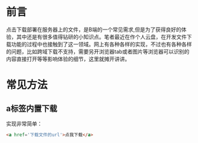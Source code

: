 # 前言
点击下载部署在服务器上的文件，是B端的一个常见需求,但是为了获得良好的体验，其中还是有很多值得钻研的小知识点。笔者最近在作个人云盘，在开发文件下载功能的过程中也接触到了这一领域。网上有各种各样的实现，不过也有各种各样的问题，比如跨域下载不支持，需要另开浏览器tab或者图片等浏览器可以识别的内容直接打开等等影响体验的细节，这里就摊开讲讲。
# 常见方法
## a标签内置下载
实现非常简单：
```html
<a href='下载文件的url'>点我下载</a>
```
